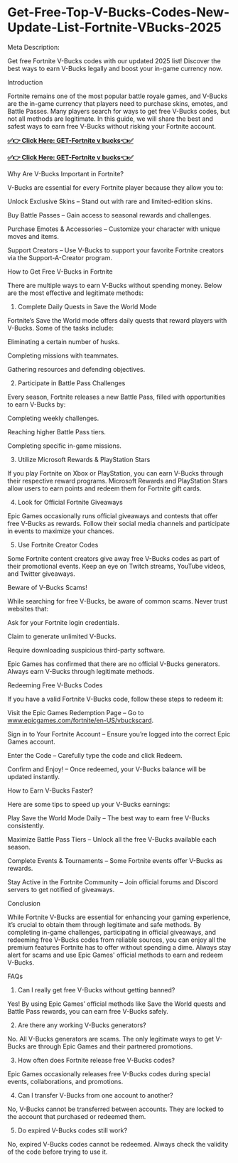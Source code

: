 # Get-Free-Top-V-Bucks-Codes-New-Update-List-Fortnite-VBucks-2025
Meta Description:

Get free Fortnite V-Bucks codes with our updated 2025 list! Discover the best ways to earn V-Bucks legally and boost your in-game currency now.

Introduction

Fortnite remains one of the most popular battle royale games, and V-Bucks are the in-game currency that players need to purchase skins, emotes, and Battle Passes. Many players search for ways to get free V-Bucks codes, but not all methods are legitimate. In this guide, we will share the best and safest ways to earn free V-Bucks without risking your Fortnite account.

**[✅👉 Click Here: GET-Fortnite v bucks👈✅](https://jahanhubspot.com/vbucks/)**

**[✅👉 Click Here: GET-Fortnite v bucks👈✅](https://jahanhubspot.com/vbucks/)**

Why Are V-Bucks Important in Fortnite?

V-Bucks are essential for every Fortnite player because they allow you to:

Unlock Exclusive Skins – Stand out with rare and limited-edition skins.

Buy Battle Passes – Gain access to seasonal rewards and challenges.

Purchase Emotes & Accessories – Customize your character with unique moves and items.

Support Creators – Use V-Bucks to support your favorite Fortnite creators via the Support-A-Creator program.

How to Get Free V-Bucks in Fortnite

There are multiple ways to earn V-Bucks without spending money. Below are the most effective and legitimate methods:

1. Complete Daily Quests in Save the World Mode

Fortnite’s Save the World mode offers daily quests that reward players with V-Bucks. Some of the tasks include:

Eliminating a certain number of husks.

Completing missions with teammates.

Gathering resources and defending objectives.

2. Participate in Battle Pass Challenges

Every season, Fortnite releases a new Battle Pass, filled with opportunities to earn V-Bucks by:

Completing weekly challenges.

Reaching higher Battle Pass tiers.

Completing specific in-game missions.

3. Utilize Microsoft Rewards & PlayStation Stars

If you play Fortnite on Xbox or PlayStation, you can earn V-Bucks through their respective reward programs. Microsoft Rewards and PlayStation Stars allow users to earn points and redeem them for Fortnite gift cards.

4. Look for Official Fortnite Giveaways

Epic Games occasionally runs official giveaways and contests that offer free V-Bucks as rewards. Follow their social media channels and participate in events to maximize your chances.

5. Use Fortnite Creator Codes

Some Fortnite content creators give away free V-Bucks codes as part of their promotional events. Keep an eye on Twitch streams, YouTube videos, and Twitter giveaways.

Beware of V-Bucks Scams!

While searching for free V-Bucks, be aware of common scams. Never trust websites that:

Ask for your Fortnite login credentials.

Claim to generate unlimited V-Bucks.

Require downloading suspicious third-party software.

Epic Games has confirmed that there are no official V-Bucks generators. Always earn V-Bucks through legitimate methods.

Redeeming Free V-Bucks Codes

If you have a valid Fortnite V-Bucks code, follow these steps to redeem it:

Visit the Epic Games Redemption Page – Go to www.epicgames.com/fortnite/en-US/vbuckscard.

Sign in to Your Fortnite Account – Ensure you’re logged into the correct Epic Games account.

Enter the Code – Carefully type the code and click Redeem.

Confirm and Enjoy! – Once redeemed, your V-Bucks balance will be updated instantly.

How to Earn V-Bucks Faster?

Here are some tips to speed up your V-Bucks earnings:

Play Save the World Mode Daily – The best way to earn free V-Bucks consistently.

Maximize Battle Pass Tiers – Unlock all the free V-Bucks available each season.

Complete Events & Tournaments – Some Fortnite events offer V-Bucks as rewards.

Stay Active in the Fortnite Community – Join official forums and Discord servers to get notified of giveaways.

Conclusion

While Fortnite V-Bucks are essential for enhancing your gaming experience, it’s crucial to obtain them through legitimate and safe methods. By completing in-game challenges, participating in official giveaways, and redeeming free V-Bucks codes from reliable sources, you can enjoy all the premium features Fortnite has to offer without spending a dime. Always stay alert for scams and use Epic Games' official methods to earn and redeem V-Bucks.

FAQs

1. Can I really get free V-Bucks without getting banned?

Yes! By using Epic Games’ official methods like Save the World quests and Battle Pass rewards, you can earn free V-Bucks safely.

2. Are there any working V-Bucks generators?

No. All V-Bucks generators are scams. The only legitimate ways to get V-Bucks are through Epic Games and their partnered promotions.

3. How often does Fortnite release free V-Bucks codes?

Epic Games occasionally releases free V-Bucks codes during special events, collaborations, and promotions.

4. Can I transfer V-Bucks from one account to another?

No, V-Bucks cannot be transferred between accounts. They are locked to the account that purchased or redeemed them.

5. Do expired V-Bucks codes still work?

No, expired V-Bucks codes cannot be redeemed. Always check the validity of the code before trying to use it.
